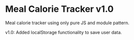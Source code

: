 # Meal Calorie Tracker v1.0
Meal calorie tracker using only pure JS and module pattern.

v1.0: Added localStorage functionality to save user data.
